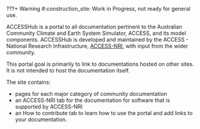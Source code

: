 
???+ Warning
    #:construction_site: Work in Progress, not ready for general use.

ACCESSHub is a portal to all documentation pertinent to the Australian Community Climate and Earth System Simulator, ACCESS, and its model components.
ACCESSHub is developed and maintained by the ACCESS - National Research Infrastructure, [ACCESS-NRI](www.access-nri.org.au), with input from the wider community.

This portal goal is primarily to link to documentations hosted on other sites. It is not intended to host the documentation itself.

The site contains:

- pages for each major category of community documentation
- an ACCESS-NRI tab for the documentation for software that is supported by ACCESS-NRI
- an How to contribute tab to learn how to use the portal and add links to your documentation.
